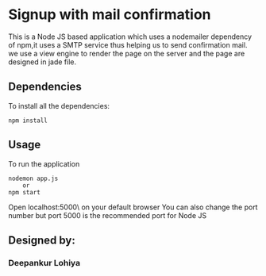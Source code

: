 # Signup with mail confirmation
This is a Node JS based application which uses a nodemailer dependency of npm,it uses a SMTP service thus helping us to send confirmation mail. we use a view engine to render the page on the server and the page are designed in jade file.

## Dependencies
To install all the dependencies:
```
npm install
```

## Usage
To run the application
```
nodemon app.js
    or
npm start
```
Open localhost:5000\ on your default browser
You can also change the port number but port 5000 is the recommended port for Node JS

## Designed by:
### Deepankur Lohiya
